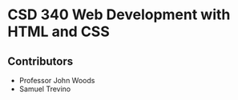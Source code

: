 # CSD 340 Web Development with HTML and CSS

## Contributors
* Professor John Woods
* Samuel Trevino

